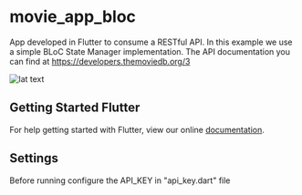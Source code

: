 # movie_app_bloc

App developed in Flutter to consume a RESTful API.
In this example we use a simple BLoC State Manager implementation.
The API documentation you can find at https://developers.themoviedb.org/3

![lat text](https://github.com/hebersousa/movie_app_bloc/assets/8524608/e0ddf9c9-f00d-4fad-bb66-2ec912df18af)

## Getting Started Flutter

For help getting started with Flutter, view our online
[documentation](https://flutter.io/).

## Settings

Before running configure the API_KEY in "api_key.dart" file
